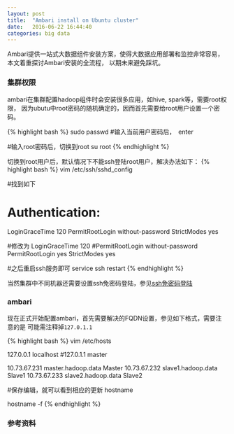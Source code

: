 ```yaml
---
layout: post
title:  "Ambari install on Ubuntu cluster"
date:   2016-06-22 16:44:40
categories: big data
---
```


Ambari提供一站式大数据组件安装方案，使得大数据应用部署和监控非常容易，本文着重探讨Ambari安装的全流程，
以期未来避免踩坑。

### 集群权限

ambari在集群配置hadoop组件时会安装很多应用，如hive, spark等，需要root权限，
因为ubutu中root密码的随机确定的，因而首先需要给root用户设置一个密码。

{% highlight bash %}
sudo passwd
#输入当前用户密码后，　enter

#输入root密码后，切换到root
su root
{% endhighlight %}

切换到root用户后，默认情况下不能ssh登陆root用户，解决办法如下：
{% highlight bash %}
vim /etc/ssh/sshd_config

#找到如下
# Authentication:
LoginGraceTime 120
PermitRootLogin without-password
StrictModes yes

#修改为
LoginGraceTime 120
#PermitRootLogin without-password
PermitRootLogin yes
StrictModes yes

#之后重启ssh服务即可
service ssh restart
{% endhighlight %}

当然集群中不同机器还需要设置ssh免密码登陆，参见[ssh免密码登陆][ssh]


### ambari

现在正式开始配置ambari，首先需要解决的FQDN设置，参见如下格式，需要注意的是
可能需注释掉`127.0.1.1`

{% highlight bash %}
vim /etc/hosts

127.0.0.1       localhost
#127.0.1.1      master

10.73.67.231    master.hadoop.data Master
10.73.67.232    slave1.hadoop.data Slave1
10.73.67.233    slave2.hadoop.data Slave2

#保存编辑，就可以看到相应的更新
hostname

hostname -f
{% endhighlight %}






### 参考资料
[ssh]:http://sanpi0205.github.io/hadoop/2015/08/04/Ubuntu-install-Hadoop-cluster.html